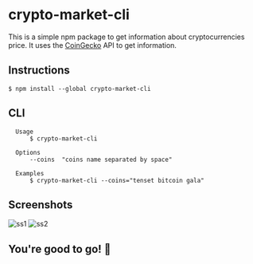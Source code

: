 # crypto-market-cli

This is a simple npm package to get information about cryptocurrencies price. It uses the [CoinGecko](https://www.coingecko.com/en/api/documentation) API to get information.

## Instructions

```
$ npm install --global crypto-market-cli
```

## CLI

```
  Usage
	  $ crypto-market-cli

  Options
	  --coins  "coins name separated by space"

  Examples
	  $ crypto-market-cli --coins="tenset bitcoin gala"
```
## Screenshots

![ss1](https://user-images.githubusercontent.com/80641727/178135138-3a9fa67e-4544-4c88-bb96-295d9e009920.png)
![ss2](https://user-images.githubusercontent.com/80641727/178135140-cbaf8262-d370-4978-9636-c79852b6dc9d.png)

## You're good to go! :rocket:

